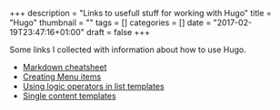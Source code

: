 +++
description = "Links to usefull stuff for working with Hugo"
title = "Hugo"
thumbnail = ""
tags = []
categories = []
date = "2017-02-19T23:47:16+01:00"
draft = false
+++

Some links I collected with information about how to use Hugo.

<!--more-->

* [Markdown cheatsheet](https://github.com/adam-p/markdown-here/wiki/Markdown-Cheatsheet)
* [Creating Menu items](https://gohugo.io/extras/menus/)
* [Using logic operators in list templates](https://discuss.gohugo.io/t/range-statement-where-clause-with-or-logic-operator/1385)
* [Single content templates](https://gohugo.io/templates/content/)
